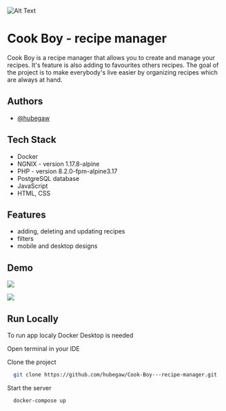 
![Alt Text](https://github.com/hubegaw/Cook-Boy---recipe-manager/blob/main/ReadMeLogo.jpg)


# Cook Boy - recipe manager

Cook Boy is a recipe manager that allows you to create and manage your recipes.
It's feature is also adding to favourites others recipes.
The goal of the project is to make everybody's live easier by organizing recipes which are always at hand.


## Authors

- [@hubegaw](https://www.github.com/octokatherine)


## Tech Stack

- Docker
- NGNIX - version 1.17.8-alpine
- PHP - version 8.2.0-fpm-alpine3.17
- PostgreSQL database
- JavaScript
- HTML, CSS
## Features

- adding, deleting and updating recipes
- filters
- mobile and desktop designs


## Demo

![](https://github.com/hubegaw/Cook-Boy---recipe-manager/blob/main/demo-desktop.gif)

![](https://github.com/hubegaw/Cook-Boy---recipe-manager/blob/main/demo-mobile.gif)


## Run Locally

To run app localy Docker Desktop is needed

Open terminal in your IDE

Clone the project

```bash
  git clone https://github.com/hubegaw/Cook-Boy---recipe-manager.git
```

Start the server

```bash
  docker-compose up
```

